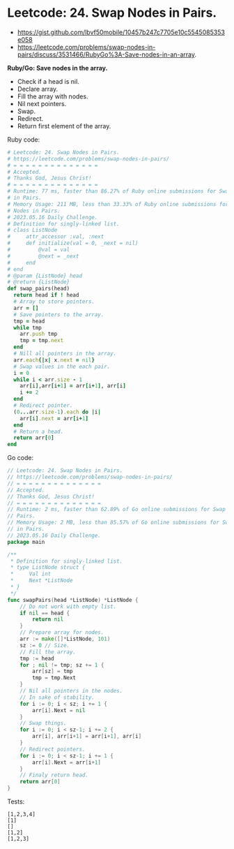 # Leetcode: 24. Swap Nodes in Pairs.

- https://gist.github.com/lbvf50mobile/10457b247c7705e10c5545085353e058
- https://leetcode.com/problems/swap-nodes-in-pairs/discuss/3531466/RubyGo%3A-Save-nodes-in-an-array.


**Ruby/Go: Save nodes in the array.**

- Check if a head is nil.
- Declare array.
- Fill the array with nodes.
- Nil next pointers.
- Swap.
- Redirect.
- Return first element of the array.


Ruby code:
```Ruby
# Leetcode: 24. Swap Nodes in Pairs.
# https://leetcode.com/problems/swap-nodes-in-pairs/
# = = = = = = = = = = = = = =
# Accepted.
# Thanks God, Jesus Christ!
# = = = = = = = = = = = = = =
# Runtime: 77 ms, faster than 86.27% of Ruby online submissions for Swap Nodes
# in Pairs.
# Memory Usage: 211 MB, less than 33.33% of Ruby online submissions for Swap
# Nodes in Pairs.
# 2023.05.16 Daily Challenge.
# Definition for singly-linked list.
# class ListNode
#     attr_accessor :val, :next
#     def initialize(val = 0, _next = nil)
#         @val = val
#         @next = _next
#     end
# end
# @param {ListNode} head
# @return {ListNode}
def swap_pairs(head)
  return head if ! head
  # Array to store pointers.
  arr = []
  # Save pointers to the array.
  tmp = head
  while tmp
    arr.push tmp
    tmp = tmp.next
  end
  # Nill all pointers in the array.
  arr.each{|x| x.next = nil}
  # Swap values in the each pair.
  i = 0
  while i < arr.size - 1
    arr[i],arr[i+1] = arr[i+1], arr[i]
    i += 2
  end
  # Redirect pointer.
  (0...arr.size-1).each do |i|
    arr[i].next = arr[i+1]
  end
  # Return a head.
  return arr[0]
end
```

Go code:
```Go
// Leetcode: 24. Swap Nodes in Pairs.
// https://leetcode.com/problems/swap-nodes-in-pairs/
// = = = = = = = = = = = = = =
// Accepted.
// Thanks God, Jesus Christ!
// = = = = = = = = = = = = = =
// Runtime: 2 ms, faster than 62.89% of Go online submissions for Swap Nodes in
// Pairs.
// Memory Usage: 2 MB, less than 85.57% of Go online submissions for Swap Nodes
// in Pairs.
// 2023.05.16 Daily Challenge.
package main

/**
 * Definition for singly-linked list.
 * type ListNode struct {
 *     Val int
 *     Next *ListNode
 * }
 */
func swapPairs(head *ListNode) *ListNode {
	// Do not work with empty list.
	if nil == head {
		return nil
	}
	// Prepare array for nodes.
	arr := make([]*ListNode, 101)
	sz := 0 // Size.
	// Fill the array.
	tmp := head
	for ; nil != tmp; sz += 1 {
		arr[sz] = tmp
		tmp = tmp.Next
	}
	// Nil all pointers in the nodes.
	// In sake of stability.
	for i := 0; i < sz; i += 1 {
		arr[i].Next = nil
	}
	// Swap things.
	for i := 0; i < sz-1; i += 2 {
		arr[i], arr[i+1] = arr[i+1], arr[i]
	}
	// Redirect pointers.
	for i := 0; i < sz-1; i += 1 {
		arr[i].Next = arr[i+1]
	}
	// Finaly return head.
	return arr[0]
}
```

Tests:
```
[1,2,3,4]
[1]
[]
[1,2]
[1,2,3]
```
